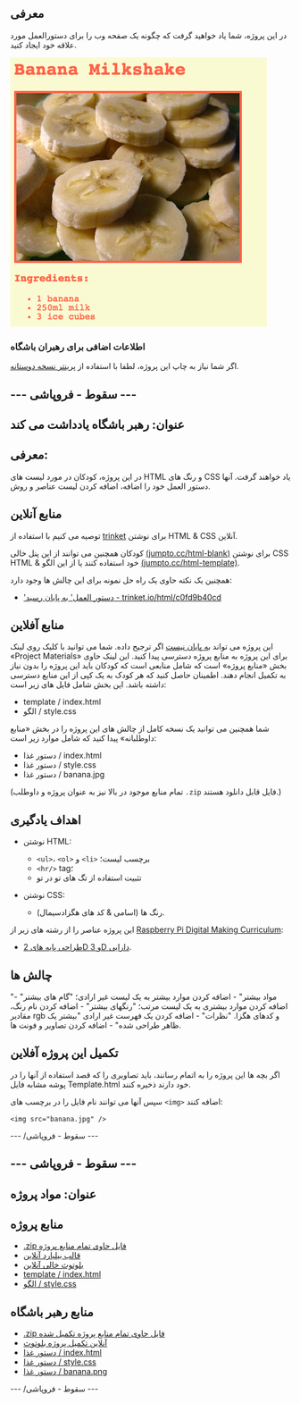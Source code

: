 ## معرفی

در این پروژه، شما یاد خواهید گرفت که چگونه یک صفحه وب را برای دستورالعمل مورد علاقه خود ایجاد کنید.

![تصویری](images/recipe-final.png)

### اطلاعات اضافی برای رهبران باشگاه

اگر شما نیاز به چاپ این پروژه، لطفا با استفاده از [پرینتر نسخه دوستانه](https://projects.raspberrypi.org/en/projects/recipe/print).

## \--- سقوط - فروپاشی \---

## عنوان: رهبر باشگاه یادداشت می کند

## معرفی:

در این پروژه، کودکان در مورد لیست های HTML و رنگ های CSS یاد خواهند گرفت. آنها دستور العمل خود را اضافه، اضافه کردن لیست عناصر و روش.

## منابع آنلاین

توصیه می کنیم با استفاده از [trinket](https://trinket.io/) برای نوشتن HTML & CSS آنلاین.

کودکان همچنین می توانند از این پنل خالی [(jumpto.cc/html-blank)](http://jumpto.cc/html-blank) برای نوشتن CSS HTML & خود استفاده کنند یا از این الگو [(jumpto.cc/html-template)](http://jumpto.cc/html-template).

همچنین یک نکته حاوی یک راه حل نمونه برای این چالش ها وجود دارد:

+ ['دستور العمل' به پایان رسید - trinket.io/html/c0fd9b40cd](https://trinket.io/html/c0fd9b40cd)

## منابع آفلاین

این پروژه می تواند [به پایان نیست](https://www.codeclubprojects.org/en-GB/resources/webdev-working-offline/) اگر ترجیح داده. شما می توانید با کلیک روی لینک «Project Materials» برای این پروژه به منابع پروژه دسترسی پیدا کنید. این لینک حاوی بخش «منابع پروژه» است که شامل منابعی است که کودکان باید این پروژه را بدون نیاز به تکمیل انجام دهند. اطمینان حاصل کنید که هر کودک به یک کپی از این منابع دسترسی داشته باشد. این بخش شامل فایل های زیر است:

+ template / index.html
+ الگو / style.css

شما همچنین می توانید یک نسخه کامل از چالش های این پروژه را در بخش «منابع داوطلبانه» پیدا کنید که شامل موارد زیر است:

+ دستور غذا / index.html
+ دستور غذا / style.css
+ دستور غذا / banana.jpg

(تمام منابع موجود در بالا نیز به عنوان پروژه و داوطلب `.zip` فایل قابل دانلود هستند.)

## اهداف یادگیری

+ نوشتن HTML:
    
    + `<ul>`، `<ol>` و `<li>` برچسب لیست؛
    + `<hr/>` tag؛
    + تثبیت استفاده از تگ های تو در تو

+ نوشتن CSS:
    
    + رنگ ها (اسامی & کد های هگزادسیمال).

این پروژه عناصر را از رشته های زیر از [Raspberry Pi Digital Making Curriculum](http://rpf.io/curriculum):

+ [طراحی پایه های 2D و 3D دارایی](https://www.raspberrypi.org/curriculum/design/creator).

## چالش ها

"مواد بیشتر" - اضافه کردن موارد بیشتر به یک لیست غیر ارادی؛ "گام های بیشتر" - اضافه کردن موارد بیشتری به یک لیست مرتب؛ "رنگهای بیشتر" - اضافه کردن نام رنگ، مقادیر rgb و کدهای هگزا. "نظرات" - اضافه کردن یک فهرست غیر ارادی "بیشتر یک ظاهر طراحی شده" - اضافه کردن تصاویر و فونت ها.

## تکمیل این پروژه آفلاین

اگر بچه ها این پروژه را به اتمام رسانند، باید تصاویری را که قصد استفاده از آنها را در پوشه مشابه فایل Template.html خود دارند ذخیره کنند.

سپس آنها می توانند نام فایل را در برچسب های `<img>` اضافه کنند:

    <img src="banana.jpg" />
    

\--- /سقوط - فروپاشی \---

## \--- سقوط - فروپاشی \---

## عنوان: مواد پروژه

## منابع پروژه

+ [.zip فایل حاوی تمام منابع پروژه](resources/recipe-project-resources.zip)
+ [قالب بیلیارد آنلاین](http://jumpto.cc/trinket-template)
+ [بلوتوث خالی آنلاین](http://jumpto.cc/trinket-blank)
+ [template / index.html](resources/template-index.html)
+ [الگو / style.css](resources/template-style.css)

## منابع رهبر باشگاه

+ [.zip فایل حاوی تمام منابع پروژه تکمیل شده](resources/recipe-volunteer-resources.zip)
+ [آنلاین تکمیل پروژه بلوتوث](https://trinket.io/html/c0fd9b40cd)
+ [دستور غذا / index.html](resources/recipe-finished-index.html)
+ [دستور غذا / style.css](resources/recipe-finished-style.css)
+ [دستور غذا / banana.png](resources/recipe-finished-banana.png)

\--- /سقوط - فروپاشی \---